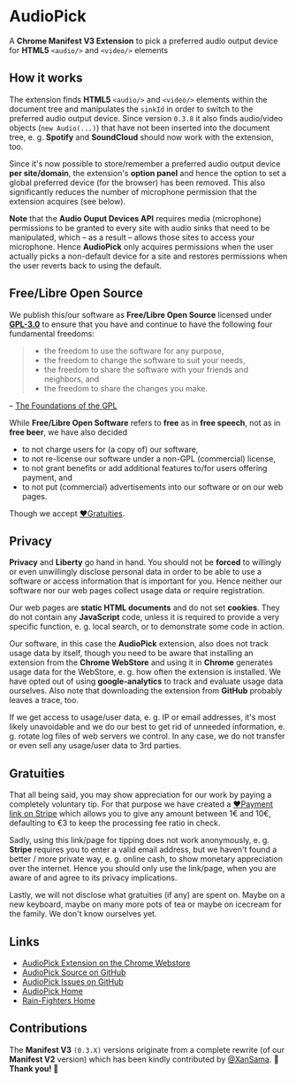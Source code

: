 # AudioPick <!-- <img src="./resources/Icons/APV3_Icon_2d_2c_192.png" align="right" width="128" height="128"> -->
A **Chrome Manifest V3 Extension** to pick a preferred audio output device for **HTML5** `<audio/>` and `<video/>` elements

## How it works
The extension finds **HTML5** `<audio/>` and `<video/>` elements within the document tree and manipulates the `sinkId` in order
to switch to the preferred audio output device. Since version `0.3.8` it also finds audio/video objects (`new Audio(...)`) that have not been inserted into the document tree, e. g. **Spotify** and **SoundCloud** should now work with the extension, too.

Since it's now possible to store/remember a preferred audio output device **per site/domain**, the extension's **option panel** and hence the option to set a global preferred device (for the browser) has been removed. This also significantly reduces the number of microphone permission that the extension acquires (see below).

**Note** that the **Audio Ouput Devices API** requires media (microphone) permissions to be granted to every site with audio sinks that need to be manipulated, which &ndash; as a result &ndash; allows those sites to access your microphone. Hence **AudioPick** only acquires permissions when the user actually picks a non-default device for a site and restores permissions when the user reverts back to using the default.

## Free/Libre Open Source
We publish this/our software as **Free/Libre Open Source** licensed under [**GPL-3.0**](https://www.gnu.org/licenses/gpl-3.0.en.html#license-text) to ensure that you have and continue to have the following four fundamental freedoms:
> - the freedom to use the software for any purpose,
> - the freedom to change the software to suit your needs,
> - the freedom to share the software with your friends and neighbors, and
> - the freedom to share the changes you make.

&ndash; [The Foundations of the GPL](https://www.gnu.org/licenses/quick-guide-gplv3.html#the-foundations-of-the-gpl)

While **Free/Libre Open Software** refers to **free** as in **free speech**, not as in **free beer**, we have also decided
- to not charge users for (a copy of) our software,
- to not re-license our software under a non-GPL (commercial) license,
- to not grant benefits or add additional features to/for users offering payment, and
- to not put (commercial) advertisements into our software or on our web pages.

Though we accept [&#10084;Gratuities](#gratuities).

## Privacy
**Privacy** and **Liberty** go hand in hand. You should not be **forced** to willingly or even unwillingly disclose personal data in order to be able to use a software or access information that is important for you. Hence neither our software nor our web pages collect usage data or require registration.

Our web pages are **static HTML documents** and do not set **cookies**. They do not contain any **JavaScript** code, unless it is required to provide a very specific function, e. g. local search, or to demonstrate some code in action.

Our software, in this case the **AudioPick** extension, also does not track usage data by itself, though you need to be aware that installing an extension from the **Chrome WebStore** and using it in **Chrome** generates usage data for the WebStore, e. g. how often the extension is installed. We have opted out of using **google-analytics** to track and evaluate usage data ourselves. Also note that downloading the extension from **GitHub** probably leaves a trace, too.

If we get access to usage/user data, e. g. IP or email addresses, it's most likely unavoidable and we do our best to get rid of unneeded information, e. g. rotate log files of web servers we control. In any case, we do not transfer or even sell any usage/user data to 3rd parties.

## Gratuities
That all being said, you may show appreciation for our work by paying a completely voluntary tip. For that purpose we have created a [&#10084;Payment link on Stripe](https://buy.stripe.com/9AQ2bp1MJbkeboQ7ss) which allows you to give any amount between 1€ and 10€, defaulting to €3 to keep the processing fee ratio in check.

Sadly, using this link/page for tipping does not work anonymously, e. g. **Stripe** requires you to enter a valid email address, but we haven't found a better / more private way, e. g. online cash, to show monetary appreciation over the internet. Hence you should only use the link/page, when you are aware of and agree to its privacy implications.

Lastly, we will not disclose what gratuities (if any) are spent on. Maybe on a new keyboard, maybe on many more pots of tea or maybe on icecream for the family. We don't know ourselves yet.

## Links
- [AudioPick Extension on the Chrome Webstore](https://chrome.google.com/webstore/detail/audiopick/gfhcppdamigjkficnjnhmnljljhagaha)
- [AudioPick Source on GitHub](https://github.com/rain-fighters/AudioPick)
- [AudioPick Issues on GitHub](https://github.com/rain-fighters/AudioPick/issues)
- [AudioPick Home](https://rain-fighters.github.io/AudioPick)
- [Rain-Fighters Home](https://rain-fighters.github.io/)

## Contributions
The **Manifest V3** `(0.3.X)` versions originate from a complete rewrite (of our **Manifest V2** version) which has been kindly contributed by [@XanSama](https://github.com/XanSama). **&#127876; Thank you! &#127876;**
